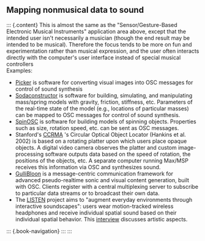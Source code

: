 ## Mapping nonmusical data to sound

::: {.content}
This is almost the same as the \"Sensor/Gesture-Based Electronic Musical
Instruments\" application area above, except that the intended user
isn\'t necessarily a musician (though the end result may be intended to
be musical). Therefore the focus tends to be more on fun and
experimentation rather than musical expression, and the user often
interacts directly with the computer\'s user interface instead of
special musical controllers\
Examples:

-   [Picker](http://www.ixi-software.net/content/body_software_picker.html)
    is software for converting visual images into OSC messages for
    control of sound synthesis
-   [Sodaconstructor](http://www.soda.co.uk/explore/osc.htm) is software
    for building, simulating, and manipulating mass/spring models with
    gravity, friction, stiffness, etc. Parameters of the real-time state
    of the model (e.g., locations of particular masses) can be mapped to
    OSC messages for control of sound synthesis.
-   [SpinOSC](http://www.ixi-software.net/content/body_software_spinosc.html)
    is software for building models of spinning objects. Properties such
    as size, rotation speed, etc. can be sent as OSC messages.
-   Stanford's [CCRMA](http://ccrma.stanford.edu/) 's Circular Optical
    Object Locator (Hankins et al. 2002) is based on a rotating platter
    upon which users place opaque objects. A digital video camera
    observes the platter and custom image-processing software outputs
    data based on the speed of rotation, the positions of the objects,
    etc. A separate computer running Max/MSP receives this information
    via OSC and synthesizes sound.
-   [GulliBloon](http://gullibloon.org/) is a message-centric
    communication framework for advanced pseudo-realtime sonic and
    visual content generation, built with OSC. Clients register with a
    central multiplexing server to subscribe to particular data streams
    or to broadcast their own data.
-   The [LISTEN](http://listen.imk.fraunhofer.de/) project aims to
    \"augment everyday environments through interactive soundscapes\":
    users wear motion-tracked wireless headphones and receive individual
    spatial sound based on their individual spatial behavior. This
    [interview](http://www.swr.de/swr2/audiohyperspace/engl_version/interview/eckel.html)
    discusses artistic aspects.

::: {.book-navigation}
:::
:::
